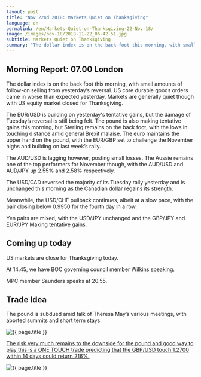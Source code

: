 ```yaml
---
layout: post
title: "Nov 22nd 2018: Markets Quiet on Thanksgiving"
language: en
permalink: /en/Markets-Quiet-on-Thanksgiving-22-Nov-18/
image: /images/nov-18/2018-11-22_06-42-51.jpg
subtitle: Markets Quiet on Thanksgiving
summary: "The dollar index is on the back foot this morning, with small amounts of follow-on selling from yesterday’s reversal. US core durable goods orders came in worse than expected yesterday"
---
```

## Morning Report: 07.00 London

The dollar index is on the back foot this morning, with small amounts of follow-on selling from yesterday’s reversal. US core durable goods orders came in worse than expected yesterday. Markets are generally quiet though with US equity market closed for Thanksgiving. 

The EUR/USD is building on yesterday's tentative gains, but the damage of Tuesday’s reversal is still being felt. The pound is also making tentative gains this morning, but Sterling remains on the back foot, with the lows in touching distance amid general Brexit malaise. The euro maintains the upper hand on the pound, with the EUR/GBP set to challenge the November highs and building on last week’s rally. 

The AUD/USD is lagging however, posting small losses. The Aussie remains one of the top performers for November though, with the AUD/USD and AUD/JPY up 2.55% and 2.58% respectively. 

The USD/CAD reversed the majority of its Tuesday rally yesterday and is unchanged this morning as the Canadian dollar regains its strength. 

Meanwhile, the USD/CHF pullback continues, albeit at a slow pace, with the pair closing below 0.9950 for the fourth day in a row.

Yen pairs are mixed, with the USD/JPY unchanged and the GBP/JPY and EUR/JPY Making tentative gains.  

## Coming up today

US markets are close for Thanksgiving today. 

At 14.45, we have BOC governing council member Wilkins speaking. 

MPC member Saunders speaks at 20.55. 

## Trade Idea

The pound is subdued amid talk of Theresa May’s various meetings, with aborted summits and short term stays.

<img class="post-image" src="{{ site.url }}/images/nov-18/2018-11-22_06-42-51.jpg" alt="{{ page.title }}" title="{{ page.title }}">

<a href="%LINK%%?currency=GBP&market=forex&underlying=frxGBPUSD&formname=touchnotouch&duration_amount=14&duration_units=d&amount=10&amount_type=stake&expiry_type=duration&barrier=1.2700" target="_blank" rel="noopener noreferrer nofollow">The risk very much remains to the downside for the pound and good way to play this is a ONE TOUCH trade predicting that the GBP/USD touch 1.2700 within 14 days could return 216%.</a>

<img class="post-image" src="{{ site.url }}/images/nov-18/2018-11-22_06-44-56.jpg" alt="{{ page.title }}" title="{{ page.title }}">